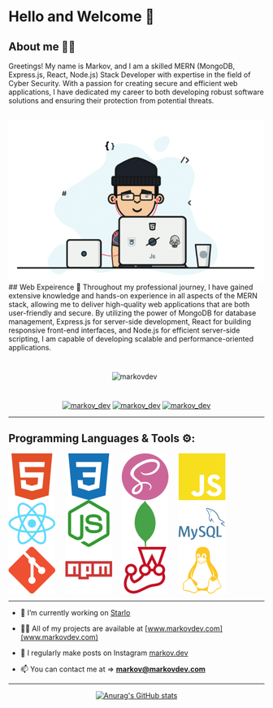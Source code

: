 # Hello and Welcome 👋

## About me 👨‍💻

Greetings! My name is Markov, and I am a skilled MERN (MongoDB, Express.js, React, Node.js) Stack Developer with expertise in the field of Cyber Security. With a passion for creating secure and efficient web applications, I have dedicated my career to both developing robust software solutions and ensuring their protection from potential threats.

## <!-- Banner goes here... -->

<img src='./banner.gif'>
## Web Expeirence 🧠
Throughout my professional journey, I have gained extensive knowledge and hands-on experience in all aspects of the MERN stack, allowing me to deliver high-quality web applications that are both user-friendly and secure. By utilizing the power of MongoDB for database management, Express.js for server-side development, React for building responsive front-end interfaces, and Node.js for efficient server-side scripting, I am capable of developing scalable and performance-oriented applications.
<p align="center" padding='200px' style="margin: 40px"> <img src="https://komarev.com/ghpvc/?username=markovdev&label=Profile%20views&color=f86969&style=for-the-badge " alt="markovdev" /> &nbsp;</p>

<div align="center"> <a href="https://twitter.com/markov_dev" target="blank"><img src="https://img.shields.io/twitter/follow/markov_dev?logo=twitter&style=for-the-badge" alt="markov_dev" /></a>
 <a href="https://instagram.com/markov.dev?igshid=MzRlODBiNWFlZA==" target="blank"><img src="https://img.shields.io/twitter/follow/markov.dev?logo=instagram&style=for-the-badge" alt="markov_dev" /></a>    <a href="https://instagram.com/markov.dev?igshid=MzRlODBiNWFlZA==" target="blank"><img src="https://img.shields.io/twitter/follow/markov.dev?logo=linkedin&style=for-the-badge" alt="markov_dev" /></a> </div>

---

## Programming Languages & Tools ⚙:

 <div > 
 <img  align='center' src='assets/html5.svg'> &nbsp; &nbsp;
 <img  align='center' src='assets/css3.svg'> &nbsp; &nbsp;
 <img  align='center' src='assets/sass.svg'> &nbsp; &nbsp;
 <img  align='center' src='assets/javascript.svg'> &nbsp; &nbsp;
 <img  align='center' src='assets/react.svg'> &nbsp; &nbsp;
 <img  align='center' src='assets/node-dot-js.svg'> &nbsp; &nbsp;
 <img  align='center' src='assets/mongodb.svg'> &nbsp; &nbsp;
 <img  align='center' src='assets/mysql.svg'> &nbsp; &nbsp;
 <img  align='center' src='assets/git.svg'> &nbsp; &nbsp;
 <img  align='center' src='assets/npm.svg'> &nbsp; &nbsp; <img  align='center' src='assets/jest.svg'> &nbsp; &nbsp;
 <img  align='center' src='assets/linux.svg'> &nbsp; &nbsp;

---

- 🔭 I’m currently working on [Starlo](www.starlo.markovdev.com)

- 👨‍💻 All of my projects are available at [www.markovdev.com](www.markovdev.com)

- 📝 I regularly make posts on Instagram [markov.dev](https://instagram.com/markov.dev?igshid=MzRlODBiNWFlZA==)

- 📫 You can contact me at => **markov@markovdev.com**

---

<div align='center'>

[![Anurag's GitHub stats](https://github-readme-stats.vercel.app/api?username=markovdev&show_icons=true&bg_color=0d0d0d&text_color=f8f9fa&custom_title=🔥%20My%20Stats:&ring_color=f86969&icon_color=f86969&title_color=f86969&hide_border=true)](https://github.com/anuraghazra/github-readme-stats)

</div>
